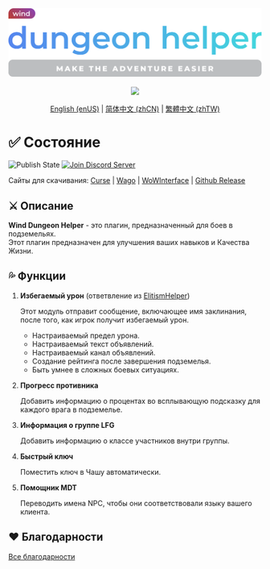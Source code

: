 <div align="center">
<img width="512" src="Title.svg"/><br><br>
<img src="https://img.shields.io/badge/Version-2.0.5-green.svg?longCache=true&style=for-the-badge"/>

[English (enUS)](README.md) | [简体中文 (zhCN)](README_zhCN.md) | [繁體中文 (zhTW)](README_zhTW.md)
</div>

# ✅ Состояние

![Publish State](https://img.shields.io/github/actions/workflow/status/fang2hou/WindDungeonHelper/publish_stable.yml?branch=2.0.5) [![Join Discord Server](https://img.shields.io/badge/Wind%20Plugins-Join-grey.svg?longCache=true&color=7289DA&logo=discord)](https://discord.gg/nA44TeZ)

Сайты для скачивания: [Curse](https://www.curseforge.com/wow/addons/wind-dungeon-helper) | [Wago](https://addons.wago.io/addons/winddungeonhelper) | [WoWInterface](https://www.wowinterface.com/downloads/info25532-WindDungeonHelper.html) | [Github Release](https://github.com/fang2hou/WindDungeonHelper/releases)

## ⚔️ Описание

**Wind Dungeon Helper** - это плагин, предназначенный для боев в подземельях.   
Этот плагин предназначен для улучшения ваших навыков и Качества Жизни.

## 💦 Функции

1. **Избегаемый урон** (ответвление из [ElitismHelper](https://wow.curseforge.com/projects/elitismhelper))

    Этот модуль отправит сообщение, включающее имя заклинания, после того, как игрок получит избегаемый урон.
    - Настраиваемый предел урона.
    - Настраиваемый текст объявлений.
    - Настраиваемый канал объявлений.
    - Создание рейтинга после завершения подземелья.
    - Быть умнее в сложных боевых ситуациях.

2. **Прогресс противника**

    Добавить информацию о процентах во всплывающую подсказку для каждого врага в подземелье.

3. **Информация о группе LFG**

    Добавить информацию о классе участников внутри группы.

4. **Быстрый ключ**

    Поместить ключ в Чашу автоматически.

5. **Помощник MDT**

    Переводить имена NPC, чтобы они соответствовали языку вашего клиента.

## ❤️ Благодарности

[Все благодарности](CREDITS.md)
